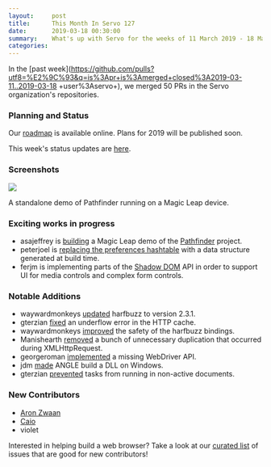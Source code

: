 ```yaml
---
layout:     post
title:      This Month In Servo 127
date:       2019-03-18 00:30:00
summary:    What's up with Servo for the weeks of 11 March 2019 - 18 March 2019
categories:
---
```


In the [past week](https://github.com/pulls?utf8=%E2%9C%93&q=is%3Apr+is%3Amerged+closed%3A2019-03-11..2019-03-18
+user%3Aservo+),
we merged 50 PRs in the Servo organization's repositories.

### Planning and Status

Our [roadmap](https://github.com/servo/servo/wiki/Roadmap) is available online. Plans for 2019 will be published soon.

This week's status updates are [here](https://build.servo.org/standups/).

### Screenshots

<img src="https://pbs.twimg.com/media/D1usSLJX0AAx6eQ.jpg:large">

A standalone demo of Pathfinder running on a Magic Leap device.

### Exciting works in progress

- asajeffrey is [building](https://github.com/asajeffrey/pathfinder/tree/pf3) a Magic Leap demo of the [Pathfinder](https://pcwalton.github.io/2017/02/14/pathfinder.html) project.
- peterjoel is [replacing the preferences hashtable](https://github.com/servo/servo/pull/22923) with a data structure generated at build time.
- ferjm is implementing parts of the [Shadow DOM](https://github.com/servo/servo/pull/22743) API in order to support UI for media controls and complex form controls.

### Notable Additions

- waywardmonkeys [updated](https://github.com/servo/rust-harfbuzz/pull/134) harfbuzz to version 2.3.1.
- gterzian [fixed](https://github.com/servo/servo/pull/23036) an underflow error in the HTTP cache.
- waywardmonkeys [improved](https://github.com/servo/rust-harfbuzz/pull/1320) the safety of the harfbuzz bindings.
- Manishearth [removed](https://github.com/servo/servo/pull/23033) a bunch of unnecessary duplication that occurred during XMLHttpRequest.
- georgeroman [implemented](https://github.com/servo/servo/pull/23008) a missing WebDriver API.
- jdm [made](https://github.com/servo/mozangle/pull/15) ANGLE build a DLL on Windows.
- gterzian [prevented](https://github.com/servo/servo/pull/22802) tasks from running in non-active documents.

### New Contributors

- [Aron Zwaan](https://github.com/BartGitHub)
- [Caio](https://github.com/c410-f3r)
- violet

Interested in helping build a web browser? Take a look at our [curated list](https://starters.servo.org/) of issues that are good for new contributors!
